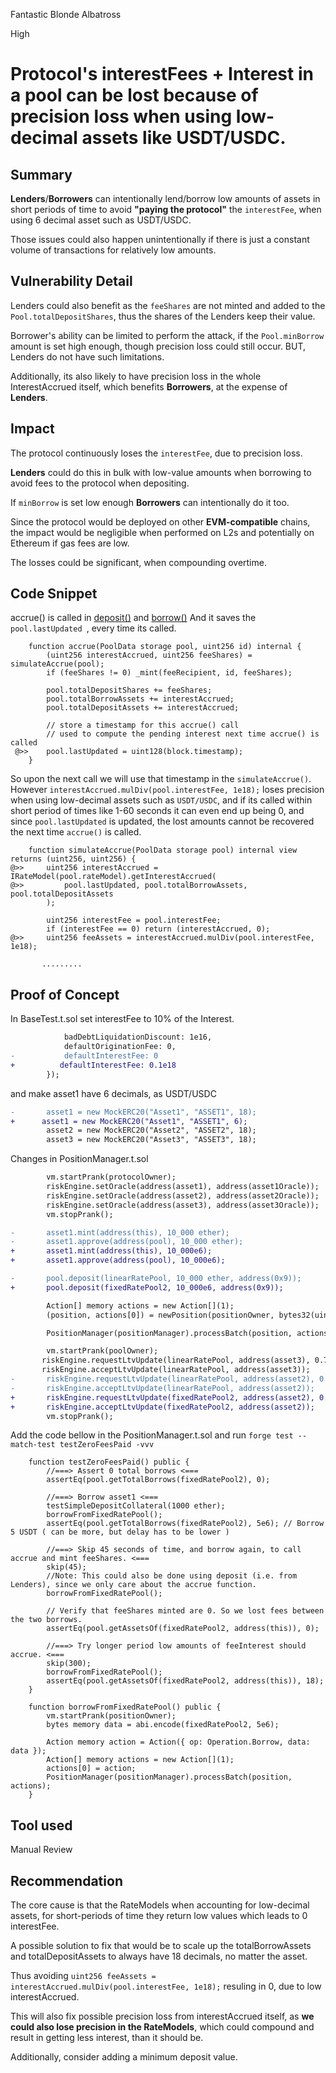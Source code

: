 Fantastic Blonde Albatross

High

# Protocol's interestFees + Interest in a pool can be lost because of precision loss when using low-decimal assets like USDT/USDC.

## Summary
**Lenders**/**Borrowers** can intentionally lend/borrow low amounts of assets in short periods of time to avoid **"paying the protocol"** the `interestFee`, when using 6 decimal asset such as USDT/USDC.

Those issues could also happen unintentionally if there is just a constant volume of transactions for relatively low amounts.

## Vulnerability Detail
Lenders could also benefit as the `feeShares` are not minted and added to the `Pool.totalDepositShares`, thus the shares of the Lenders keep their value.

Borrower's ability can be limited to perform the attack, if the `Pool.minBorrow` amount is set high enough, though precision loss could still occur. BUT, Lenders do not have such limitations.

Additionally, its also likely to have precision loss in the whole InterestAccrued itself, which benefits **Borrowers**, at the expense of **Lenders**.

## Impact
The protocol continuously loses the `interestFee`, due to precision loss. 

**Lenders** could do this in bulk with low-value amounts when borrowing to avoid fees to the protocol when depositing. 

If `minBorrow` is set low enough **Borrowers** can intentionally do it too.

Since the protocol would be deployed on other **EVM-compatible** chains, the impact would be negligible when performed on L2s and potentially on Ethereum if gas fees are low.

The losses could be significant, when compounding overtime.

## Code Snippet
accrue() is called in [deposit()](https://github.com/sherlock-audit/2024-08-sentiment-v2/blob/main/protocol-v2/src/Pool.sol#L315) and [borrow()](https://github.com/sherlock-audit/2024-08-sentiment-v2/blob/main/protocol-v2/src/Pool.sol#L432)
And it saves the `pool.lastUpdated `, every time its called.
```solidity
    function accrue(PoolData storage pool, uint256 id) internal {
        (uint256 interestAccrued, uint256 feeShares) = simulateAccrue(pool);
        if (feeShares != 0) _mint(feeRecipient, id, feeShares);
        
        pool.totalDepositShares += feeShares;
        pool.totalBorrowAssets += interestAccrued;
        pool.totalDepositAssets += interestAccrued;

        // store a timestamp for this accrue() call
        // used to compute the pending interest next time accrue() is called
 @>>    pool.lastUpdated = uint128(block.timestamp);
    }
```
So upon the next call we will use that timestamp in the `simulateAccrue()`. 
However  `interestAccrued.mulDiv(pool.interestFee, 1e18);` loses precision when using low-decimal assets such as `USDT/USDC`, and if its called within short period of times like 1-60 seconds it can even end up being 0, and since `pool.lastUpdated` is updated, the lost amounts cannot be recovered the next time `accrue()` is called.
```solidity
    function simulateAccrue(PoolData storage pool) internal view returns (uint256, uint256) {
@>>     uint256 interestAccrued = IRateModel(pool.rateModel).getInterestAccrued(
@>>         pool.lastUpdated, pool.totalBorrowAssets, pool.totalDepositAssets
        );

        uint256 interestFee = pool.interestFee;
        if (interestFee == 0) return (interestAccrued, 0);
@>>     uint256 feeAssets = interestAccrued.mulDiv(pool.interestFee, 1e18);
        
       .........
```
      
## Proof of Concept
In BaseTest.t.sol set interestFee to 10% of the Interest.
```diff
            badDebtLiquidationDiscount: 1e16,
            defaultOriginationFee: 0,
-           defaultInterestFee: 0
+          defaultInterestFee: 0.1e18
        });
```
and make asset1 have 6 decimals, as USDT/USDC
```diff
-       asset1 = new MockERC20("Asset1", "ASSET1", 18);
+      asset1 = new MockERC20("Asset1", "ASSET1", 6);
        asset2 = new MockERC20("Asset2", "ASSET2", 18);
        asset3 = new MockERC20("Asset3", "ASSET3", 18);
```
Changes in PositionManager.t.sol
```diff
        vm.startPrank(protocolOwner);
        riskEngine.setOracle(address(asset1), address(asset1Oracle));
        riskEngine.setOracle(address(asset2), address(asset2Oracle));
        riskEngine.setOracle(address(asset3), address(asset3Oracle));
        vm.stopPrank();

-       asset1.mint(address(this), 10_000 ether);
-       asset1.approve(address(pool), 10_000 ether);
+       asset1.mint(address(this), 10_000e6);
+       asset1.approve(address(pool), 10_000e6);

-       pool.deposit(linearRatePool, 10_000 ether, address(0x9));
+       pool.deposit(fixedRatePool2, 10_000e6, address(0x9));

        Action[] memory actions = new Action[](1);
        (position, actions[0]) = newPosition(positionOwner, bytes32(uint256(3_492_932_942)));

        PositionManager(positionManager).processBatch(position, actions);

        vm.startPrank(poolOwner);
       riskEngine.requestLtvUpdate(linearRatePool, address(asset3), 0.75e18);
       riskEngine.acceptLtvUpdate(linearRatePool, address(asset3));
-       riskEngine.requestLtvUpdate(linearRatePool, address(asset2), 0.75e18);
-       riskEngine.acceptLtvUpdate(linearRatePool, address(asset2));
+       riskEngine.requestLtvUpdate(fixedRatePool2, address(asset2), 0.75e18);
+       riskEngine.acceptLtvUpdate(fixedRatePool2, address(asset2));
        vm.stopPrank();
```

Add the code bellow in the PositionManager.t.sol and run `forge test --match-test testZeroFeesPaid -vvv`
```solidity
    function testZeroFeesPaid() public {
        //===> Assert 0 total borrows <===
        assertEq(pool.getTotalBorrows(fixedRatePool2), 0);

        //===> Borrow asset1 <===
        testSimpleDepositCollateral(1000 ether);
        borrowFromFixedRatePool();
        assertEq(pool.getTotalBorrows(fixedRatePool2), 5e6); // Borrow 5 USDT ( can be more, but delay has to be lower )

        //===> Skip 45 seconds of time, and borrow again, to call accrue and mint feeShares. <===
        skip(45);
        //Note: This could also be done using deposit (i.e. from Lenders), since we only care about the accrue function.
        borrowFromFixedRatePool();

        // Verify that feeShares minted are 0. So we lost fees between the two borrows.
        assertEq(pool.getAssetsOf(fixedRatePool2, address(this)), 0);

        //===> Try longer period low amounts of feeInterest should accrue. <===
        skip(300);
        borrowFromFixedRatePool();
        assertEq(pool.getAssetsOf(fixedRatePool2, address(this)), 18);
    }

    function borrowFromFixedRatePool() public {
        vm.startPrank(positionOwner);
        bytes memory data = abi.encode(fixedRatePool2, 5e6);

        Action memory action = Action({ op: Operation.Borrow, data: data });
        Action[] memory actions = new Action[](1);
        actions[0] = action;
        PositionManager(positionManager).processBatch(position, actions);
    }
```
## Tool used

Manual Review

## Recommendation
The core cause is that the RateModels when accounting for low-decimal assets, for short-periods of time they return low values which leads to 0 interestFee.

A possible solution to fix that would be to scale up the totalBorrowAssets and totalDepositAssets to always have 18 decimals, no matter the asset.

Thus avoiding `uint256 feeAssets = interestAccrued.mulDiv(pool.interestFee, 1e18);` resuling in 0, due to low interestAccrued.

This will also fix possible precision loss from interestAccrued itself, as **we could also lose precision in the RateModels**, which could compound and result in getting less interest, than it should be.

Additionally, consider adding a minimum deposit value.